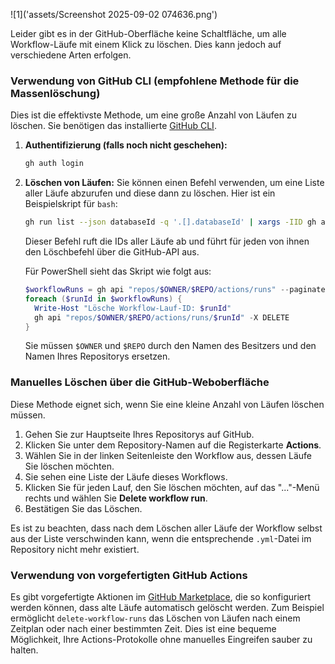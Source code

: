 ![1]('assets/Screenshot 2025-09-02 074636.png')

Leider gibt es in der GitHub-Oberfläche keine Schaltfläche, um alle Workflow-Läufe mit einem Klick zu löschen. Dies kann jedoch auf verschiedene Arten erfolgen.

### Verwendung von GitHub CLI (empfohlene Methode für die Massenlöschung)

Dies ist die effektivste Methode, um eine große Anzahl von Läufen zu löschen.
Sie benötigen das installierte [GitHub CLI](https://cli.github.com/).

1.  **Authentifizierung (falls noch nicht geschehen):**
    ```bash
    gh auth login
    ```

2.  **Löschen von Läufen:**
    Sie können einen Befehl verwenden, um eine Liste aller Läufe abzurufen und diese dann zu löschen. Hier ist ein Beispielskript für `bash`:

    ```bash
    gh run list --json databaseId -q '.[].databaseId' | xargs -IID gh api "repos/$(gh repo view --json nameWithOwner -q .nameWithOwner)/actions/runs/ID" -X DELETE
    ```

    Dieser Befehl ruft die IDs aller Läufe ab und führt für jeden von ihnen den Löschbefehl über die GitHub-API aus.

    Für PowerShell sieht das Skript wie folgt aus:
    ```powershell
    $workflowRuns = gh api "repos/$OWNER/$REPO/actions/runs" --paginate --jq '.workflow_runs[].id'
    foreach ($runId in $workflowRuns) {
      Write-Host "Lösche Workflow-Lauf-ID: $runId"
      gh api "repos/$OWNER/$REPO/actions/runs/$runId" -X DELETE
    }
    ```
    Sie müssen `$OWNER` und `$REPO` durch den Namen des Besitzers und den Namen Ihres Repositorys ersetzen.

### Manuelles Löschen über die GitHub-Weboberfläche

Diese Methode eignet sich, wenn Sie eine kleine Anzahl von Läufen löschen müssen.

1.  Gehen Sie zur Hauptseite Ihres Repositorys auf GitHub.
2.  Klicken Sie unter dem Repository-Namen auf die Registerkarte **Actions**.
3.  Wählen Sie in der linken Seitenleiste den Workflow aus, dessen Läufe Sie löschen möchten.
4.  Sie sehen eine Liste der Läufe dieses Workflows.
5.  Klicken Sie für jeden Lauf, den Sie löschen möchten, auf das "..."-Menü rechts und wählen Sie **Delete workflow run**.
6.  Bestätigen Sie das Löschen.

Es ist zu beachten, dass nach dem Löschen aller Läufe der Workflow selbst aus der Liste verschwinden kann, wenn die entsprechende `.yml`-Datei im Repository nicht mehr existiert.

### Verwendung von vorgefertigten GitHub Actions

Es gibt vorgefertigte Aktionen im [GitHub Marketplace](https://github.com/marketplace?type=actions), die so konfiguriert werden können, dass alte Läufe automatisch gelöscht werden. Zum Beispiel ermöglicht `delete-workflow-runs` das Löschen von Läufen nach einem Zeitplan oder nach einer bestimmten Zeit. Dies ist eine bequeme Möglichkeit, Ihre Actions-Protokolle ohne manuelles Eingreifen sauber zu halten.